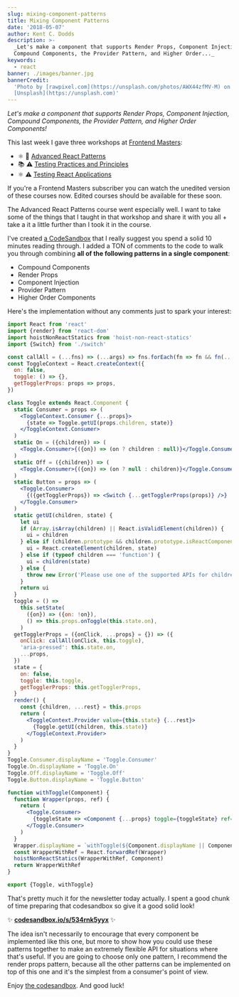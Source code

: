 ```yaml
---
slug: mixing-component-patterns
title: Mixing Component Patterns
date: '2018-05-07'
author: Kent C. Dodds
description: >-
  _Let's make a component that supports Render Props, Component Injection,
  Compound Components, the Provider Pattern, and Higher Order..._
keywords:
  - react
banner: ./images/banner.jpg
bannerCredit:
  'Photo by [rawpixel.com](https://unsplash.com/photos/AWX44zfMV-M) on
  [Unsplash](https://unsplash.com)'
---
```


_Let's make a component that supports Render Props, Component Injection,
Compound Components, the Provider Pattern, and Higher Order Components!_

This last week I gave three workshops at
[Frontend Masters](https://frontendmasters.com):

- ⚛️ 💯
  [Advanced React Patterns](https://frontendmasters.com/workshops/advanced-react-patterns)
- 📚 ⚠️
  [Testing Practices and Principles](https://frontendmasters.com/workshops/testing-practices-principles)
- ⚛️ ⚠️
  [Testing React Applications](https://frontendmasters.com/workshops/testing-react-apps)

If you're a Frontend Masters subscriber you can watch the unedited version of
these courses now. Edited courses should be available for these soon.

The Advanced React Patterns course went especially well. I want to take some of
the things that I taught in that workshop and share it with you all + take a it
a little further than I took it in the course.

I've created [a CodeSandbox](https://codesandbox.io/s/534rnk5yyx) that I really
suggest you spend a solid 10 minutes reading through. I added a TON of comments
to the code to walk you through combining **all of the following patterns in a
single component**:

- Compound Components
- Render Props
- Component Injection
- Provider Pattern
- Higher Order Components

Here's the implementation without any comments just to spark your interest:

```jsx
import React from 'react'
import {render} from 'react-dom'
import hoistNonReactStatics from 'hoist-non-react-statics'
import {Switch} from './switch'

const callAll = (...fns) => (...args) => fns.forEach(fn => fn && fn(...args))
const ToggleContext = React.createContext({
  on: false,
  toggle: () => {},
  getTogglerProps: props => props,
})

class Toggle extends React.Component {
  static Consumer = props => (
    <ToggleContext.Consumer {...props}>
      {state => Toggle.getUI(props.children, state)}
    </ToggleContext.Consumer>
  )
  static On = ({children}) => (
    <Toggle.Consumer>{({on}) => (on ? children : null)}</Toggle.Consumer>
  )
  static Off = ({children}) => (
    <Toggle.Consumer>{({on}) => (on ? null : children)}</Toggle.Consumer>
  )
  static Button = props => (
    <Toggle.Consumer>
      {({getTogglerProps}) => <Switch {...getTogglerProps(props)} />}
    </Toggle.Consumer>
  )
  static getUI(children, state) {
    let ui
    if (Array.isArray(children) || React.isValidElement(children)) {
      ui = children
    } else if (children.prototype && children.prototype.isReactComponent) {
      ui = React.createElement(children, state)
    } else if (typeof children === 'function') {
      ui = children(state)
    } else {
      throw new Error('Please use one of the supported APIs for children')
    }
    return ui
  }
  toggle = () =>
    this.setState(
      ({on}) => ({on: !on}),
      () => this.props.onToggle(this.state.on),
    )
  getTogglerProps = ({onClick, ...props} = {}) => ({
    onClick: callAll(onClick, this.toggle),
    'aria-pressed': this.state.on,
    ...props,
  })
  state = {
    on: false,
    toggle: this.toggle,
    getTogglerProps: this.getTogglerProps,
  }
  render() {
    const {children, ...rest} = this.props
    return (
      <ToggleContext.Provider value={this.state} {...rest}>
        {Toggle.getUI(children, this.state)}
      </ToggleContext.Provider>
    )
  }
}
Toggle.Consumer.displayName = 'Toggle.Consumer'
Toggle.On.displayName = 'Toggle.On'
Toggle.Off.displayName = 'Toggle.Off'
Toggle.Button.displayName = 'Toggle.Button'

function withToggle(Component) {
  function Wrapper(props, ref) {
    return (
      <Toggle.Consumer>
        {toggleState => <Component {...props} toggle={toggleState} ref={ref} />}
      </Toggle.Consumer>
    )
  }
  Wrapper.displayName = `withToggle(${Component.displayName || Component.name})`
  const WrapperWithRef = React.forwardRef(Wrapper)
  hoistNonReactStatics(WrapperWithRef, Component)
  return WrapperWithRef
}

export {Toggle, withToggle}
```

That's pretty much it for the newsletter today actually. I spent a good chunk of
time preparing that codesandbox so give it a good solid look!

✨ [**codesandbox.io/s/534rnk5yyx**](https://codesandbox.io/s/534rnk5yyx) ✨

The idea isn't necessarily to encourage that every component be implemented like
this one, but more to show how you could use these patterns together to make an
extremely flexible API for situations where that's useful. If you are going to
choose only one pattern, I recommend the render props pattern, because all the
other patterns can be implemented on top of this one and it's the simplest from
a consumer's point of view.

Enjoy [the codesandbox](https://codesandbox.io/s/534rnk5yyx). And good luck!
